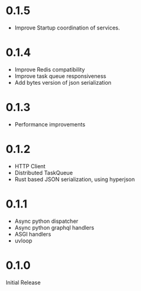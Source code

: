 # 0.1.5

* Improve Startup coordination of services.

# 0.1.4

* Improve Redis compatibility
* Improve task queue responsiveness
* Add bytes version of json serialization

# 0.1.3

* Performance improvements

# 0.1.2

* HTTP Client
* Distributed TaskQueue
* Rust based JSON serialization, using hyperjson

# 0.1.1

* Async python dispatcher
* Async python graphql handlers
* ASGI handlers
* uvloop

# 0.1.0

Initial Release